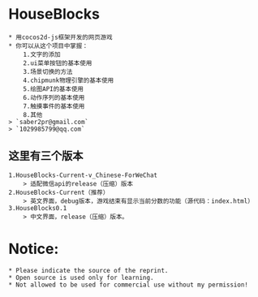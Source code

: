 # HouseBlocks
	* 用cocos2d-js框架开发的网页游戏
	* 你可以从这个项目中掌握：
		1.文字的添加
		2.ui菜单按钮的基本使用
		3.场景切换的方法
		4.chipmunk物理引擎的基本使用
		5.绘图API的基本使用
		6.动作序列的基本使用
		7.触摸事件的基本使用
		8.其他
	> `saber2pr@gmail.com`
	> `1029985799@qq.com`
## 这里有三个版本
	1.HouseBlocks-Current-v_Chinese-ForWeChat
   		> 适配微信api的release（压缩）版本
	2.HouseBlocks-Current（推荐）
		> 英文界面，debug版本，游戏结束有显示当前分数的功能（源代码：index.html）
	3.HouseBlocks0.1
		> 中文界面，release（压缩）版本。
# Notice:
	* Please indicate the source of the reprint.
	* Open source is used only for learning.
	* Not allowed to be used for commercial use without my permission!

